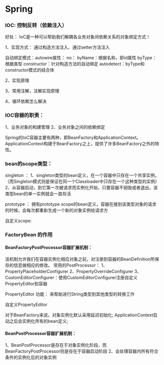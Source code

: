 # Spring

### IOC: 控制反转（依赖注入）
好处：
IoC是一种可以帮助我们解耦各业务对象间依赖关系的对象绑定方式！

1、实现方式：
通过构造方法注入、通过setter方法注入

自动绑定模式：autowire属性：
no：
byName：根据名称，即id属性
byType：根据类型
constructor：针对构造方法的自动绑定
autodetect：byType和constructor模式的结合体


2、实现原理

3、常用注解，注解实现原理

4、循环依赖怎么解决

### IOC容器的职责：
1、业务对象的构建管理
2、业务对象之间的依赖绑定

Spring的IoC容器主要有两种，即BeanFactory和ApplicationContext。
ApplicationContext构建于BeanFactory之上，提供了许多BeanFactory之外的特性。


### bean的scope类型：
singleton ：
1、singleton类型的bean定义，在一个容器中只存在一个共享实例，
（而Singleton模式则是保证在同一个Classloader中只存在一个这种类型的实例）
2、从容器启动，到它第一次被请求而实例化开始，只要容器不销毁或者退出，该类型bean的单一实例就会一直存活

prototype ：
拥有prototype scope的bean定义，容器在接到该类型对象的请求的时候，会每次都重新生成一个新的对象实例给请求方

自定义scope:


### FactoryBean 的作用


#### BeanFactoryPostProcessor容器扩展机制：
该机制允许我们在容器实例化相应对象之前，对注册到容器的BeanDefinition所保存的信息做相应的修改。
常用的PostProcessor：
1、PropertyPlaceholderConfigurer
2、PropertyOverrideConfigurer
3、CustomEditorConfigurer：使用CustomEditorConfigurer注册自定义PropertyEditor到容器

PropertyEditor 功能：
来帮助进行String类型到其他类型的转换工作

自定义PropertyEditor

对于BeanFactory来说，对象实例化默认采用延迟初始化;
ApplicationContext启动之后会实例化所有的bean定义;

#### BeanPostProcessor容器扩展机制：
1、BeanPostProcessor是存在于对象实例化阶段，而BeanFactoryPostProcessor则是存在于容器启动阶段
2、会处理容器内所有符合条件的实例化后的对象实例

